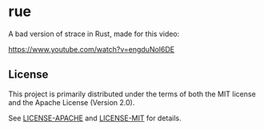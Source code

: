 # rue

A bad version of strace in Rust, made for this video:

https://www.youtube.com/watch?v=engduNoI6DE

## License

This project is primarily distributed under the terms of both the MIT license
and the Apache License (Version 2.0).

See [LICENSE-APACHE](LICENSE-APACHE) and [LICENSE-MIT](LICENSE-MIT) for details.